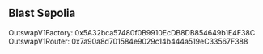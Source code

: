 ## Blast Sepolia

OutswapV1Factory: 0x5A32bca57480f0B9910EcDB8DB854649b1E4F38C  
OutswapV1Router: 0x7a90a8d701584e9029c14b444a519eC33567F388

